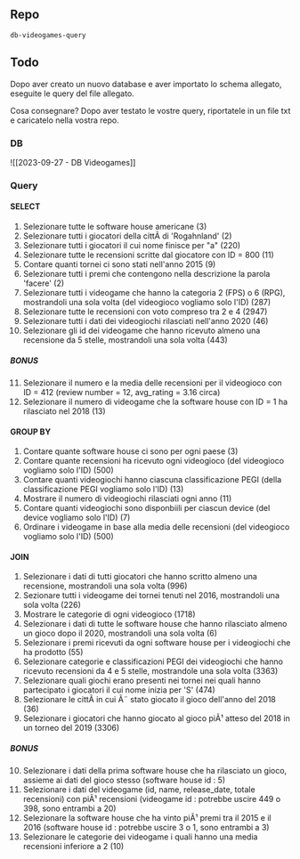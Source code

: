 ## Repo
`db-videogames-query`

## Todo
Dopo aver creato un nuovo database e aver importato lo schema allegato, eseguite le query del file allegato.

Cosa consegnare?
Dopo aver testato le vostre query, riportatele in un file txt e caricatelo nella vostra repo.

### DB
![[2023-09-27 - DB Videogames]]

### Query
#### SELECT

1. Selezionare tutte le software house americane (3)
2. Selezionare tutti i giocatori della cittÃ  di 'Rogahnland' (2)
3. Selezionare tutti i giocatori il cui nome finisce per "a" (220)
4. Selezionare tutte le recensioni scritte dal giocatore con ID = 800 (11)
5. Contare quanti tornei ci sono stati nell'anno 2015 (9)
6. Selezionare tutti i premi che contengono nella descrizione la parola 'facere' (2)
7. Selezionare tutti i videogame che hanno la categoria 2 (FPS) o 6 (RPG), mostrandoli una sola volta (del videogioco vogliamo solo l'ID) (287)
8. Selezionare tutte le recensioni con voto compreso tra 2 e 4 (2947)
9. Selezionare tutti i dati dei videogiochi rilasciati nell'anno 2020 (46)
10. Selezionare gli id dei videogame che hanno ricevuto almeno una recensione da 5 stelle, mostrandoli una sola volta (443)

##### BONUS
11. Selezionare il numero e la media delle recensioni per il videogioco con ID = 412 (review number = 12, avg_rating = 3.16 circa)
12. Selezionare il numero di videogame che la software house con ID = 1 ha rilasciato nel 2018 (13)

#### GROUP BY
1. Contare quante software house ci sono per ogni paese (3)
2. Contare quante recensioni ha ricevuto ogni videogioco (del videogioco vogliamo solo l'ID) (500)
3. Contare quanti videogiochi hanno ciascuna classificazione PEGI (della classificazione PEGI vogliamo solo l'ID) (13)
4. Mostrare il numero di videogiochi rilasciati ogni anno (11)
5. Contare quanti videogiochi sono disponbiili per ciascun device (del device vogliamo solo l'ID) (7)
6. Ordinare i videogame in base alla media delle recensioni (del videogioco vogliamo solo l'ID) (500)

#### JOIN
1. Selezionare i dati di tutti giocatori che hanno scritto almeno una recensione, mostrandoli una sola volta (996)
2. Sezionare tutti i videogame dei tornei tenuti nel 2016, mostrandoli una sola volta (226)
3. Mostrare le categorie di ogni videogioco (1718)
4. Selezionare i dati di tutte le software house che hanno rilasciato almeno un gioco dopo il 2020, mostrandoli una sola volta (6)
5. Selezionare i premi ricevuti da ogni software house per i videogiochi che ha prodotto (55)
6. Selezionare categorie e classificazioni PEGI dei videogiochi che hanno ricevuto recensioni da 4 e 5 stelle, mostrandole una sola volta (3363)
7. Selezionare quali giochi erano presenti nei tornei nei quali hanno partecipato i giocatori il cui nome inizia per 'S' (474)
8. Selezionare le cittÃ  in cui Ã¨ stato giocato il gioco dell'anno del 2018 (36)
9. Selezionare i giocatori che hanno giocato al gioco piÃ¹ atteso del 2018 in un torneo del 2019 (3306)

##### BONUS
10. Selezionare i dati della prima software house che ha rilasciato un gioco, assieme ai dati del gioco stesso (software house id : 5)
11. Selezionare i dati del videogame (id, name, release_date, totale recensioni) con piÃ¹ recensioni (videogame id : potrebbe uscire 449 o 398, sono entrambi a 20)
12. Selezionare la software house che ha vinto piÃ¹ premi tra il 2015 e il 2016 (software house id : potrebbe uscire 3 o 1, sono entrambi a 3)
13. Selezionare le categorie dei videogame i quali hanno una media recensioni inferiore a 2 (10)
